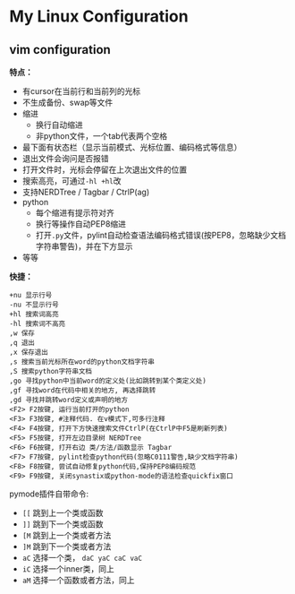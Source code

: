 # My Linux Configuration

## vim configuration

**特点：**

- 有cursor在当前行和当前列的光标
- 不生成备份、swap等文件
- 缩进
  - 换行自动缩进
  - 非python文件，一个tab代表两个空格
- 最下面有状态栏（显示当前模式、光标位置、编码格式等信息）
- 退出文件会询问是否报错
- 打开文件时，光标会停留在上次退出文件的位置
- 搜索高亮，可通过`-hl +hl`改
- 支持NERDTree / Tagbar / CtrlP(ag)
- python
  - 每个缩进有提示符对齐
  - 换行等操作自动PEP8缩进
  - 打开`.py`文件，pylint自动检查语法编码格式错误(按PEP8，忽略缺少文档字符串警告)，并在下方显示
- 等等


**快捷：**

```
+nu 显示行号
-nu 不显示行号
+hl 搜索词高亮
-hl 搜索词不高亮
,w 保存
,q 退出
,x 保存退出
,s 搜索当前光标所在word的python文档字符串
,S 搜索python字符串文档
,go 寻找python中当前word的定义处(比如跳转到某个类定义处)
,gf 寻找word在代码中相关的地方, 再选择跳转
,gd 寻找并跳转word定义或声明的地方
<F2> F2按键, 运行当前打开的python
<F3> F3按键, #注释代码. 在v模式下,可多行注释
<F4> F4按键, 打开下方快速搜索文件CtrlP(在CtrlP中F5是刷新列表)
<F5> F5按键, 打开左边目录树 NERDTree
<F6> F6按键, 打开右边 类/方法/函数显示 Tagbar
<F7> F7按键, pylint检查python代码(忽略C0111警告,缺少文档字符串)
<F8> F8按键, 尝试自动修复python代码,保持PEP8编码规范
<F9> F9按键, 关闭synastix或python-mode的语法检查quickfix窗口
```

pymode插件自带命令:
- `[[` 跳到上一个类或函数
- `]]` 跳到下一个类或函数
- `[M` 跳到上一个类或者方法
- `]M` 跳到下一个类或者方法
- `aC` 选择一个类， `daC yaC caC vaC`
- `iC`  选择一个inner类，同上
- `aM` 选择一个函数或者方法，同上


